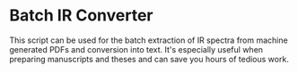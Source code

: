 # Batch IR Converter

This script can be used for the batch extraction of IR spectra from machine generated PDFs and conversion into text. It's especially useful when preparing manuscripts and theses and can save you hours of tedious work.
